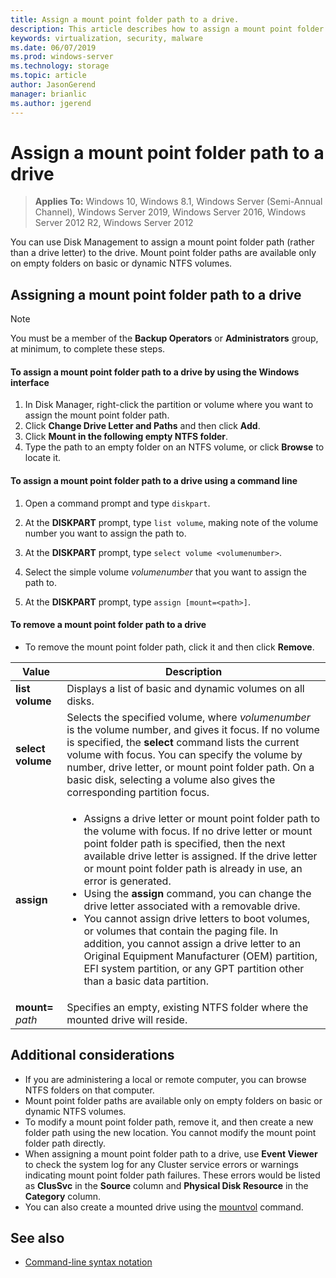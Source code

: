 ```yaml
---
title: Assign a mount point folder path to a drive.
description: This article describes how to assign a mount point folder path (rather than a drive letter) to a drive. 
keywords: virtualization, security, malware
ms.date: 06/07/2019
ms.prod: windows-server 
ms.technology: storage 
ms.topic: article 
author: JasonGerend 
manager: brianlic 
ms.author: jgerend 
---
```

# Assign a mount point folder path to a drive

> **Applies To:** Windows 10, Windows 8.1, Windows Server (Semi-Annual Channel), Windows Server 2019, Windows Server 2016, Windows Server 2012 R2, Windows Server 2012

You can use Disk Management to assign a mount point folder path (rather than a drive letter) to the drive. Mount point folder paths are available only on empty folders on basic or dynamic NTFS volumes.

## Assigning a mount point folder path to a drive

> [!NOTE]
> You must be a member of the **Backup Operators** or **Administrators** group, at minimum, to complete these steps.

#### To assign a mount point folder path to a drive by using the Windows interface

1.  In Disk Manager, right-click the partition or volume where you want to assign the mount point folder path. 
2. Click **Change Drive Letter and Paths** and then click **Add**. 
3. Click **Mount in the following empty NTFS folder**.
4. Type the path to an empty folder on an NTFS volume, or click **Browse** to locate it.

#### To assign a mount point folder path to a drive using a command line

1.  Open a command prompt and type `diskpart`.

2.  At the **DISKPART** prompt, type `list volume`, making note of the volume number you want to assign the path to.

3.  At the **DISKPART** prompt, type `select volume <volumenumber>`. 

4. Select the simple volume *volumenumber* that you want to assign the path to.

5.  At the **DISKPART** prompt, type `assign [mount=<path>]`.

#### To remove a mount point folder path to a drive

-   To remove the mount point folder path, click it and then click **Remove**.

| Value | Description |
| --- | --- |
| **list volume** | Displays a list of basic and dynamic volumes on all disks. |
| **select volume**        | Selects the specified volume, where <em>volumenumber</em> is the volume number, and gives it focus. If no volume is specified, the **select** command lists the current volume with focus. You can specify the volume by number, drive letter, or mount point folder path. On a basic disk, selecting a volume also gives the corresponding partition focus.|
| **assign** | <ul><li> Assigns a drive letter or mount point folder path to the volume with focus. If no drive letter or mount point folder path is specified, then the next available drive letter is assigned. If the drive letter or mount point folder path is already in use, an error is generated.</li>  <li>Using the **assign** command, you can change the drive letter associated with a removable drive.</li> <li> You cannot assign drive letters to boot volumes, or volumes that contain the paging file. In addition, you cannot assign a drive letter to an Original Equipment Manufacturer (OEM) partition, EFI system partition, or any GPT partition other than a basic data partition.</li></ul> |
| **mount=** <em>path</em> | Specifies an empty, existing NTFS folder where the mounted drive will reside.  |

## Additional considerations

-   If you are administering a local or remote computer, you can browse NTFS folders on that computer.
-   Mount point folder paths are available only on empty folders on basic or dynamic NTFS volumes.
-   To modify a mount point folder path, remove it, and then create a new folder path using the new location. You cannot modify the mount point folder path directly.
-   When assigning a mount point folder path to a drive, use **Event Viewer** to check the system log for any Cluster service errors or warnings indicating mount point folder path failures. These errors would be listed as **ClusSvc** in the **Source** column and **Physical Disk Resource** in the **Category** column.
-   You can also create a mounted drive using the [mountvol](https://go.microsoft.com/fwlink/?linkid=64111) command.

## See also
-   [Command-line syntax notation](https://technet.microsoft.com/library/cc742449(v=ws.11).aspx)


